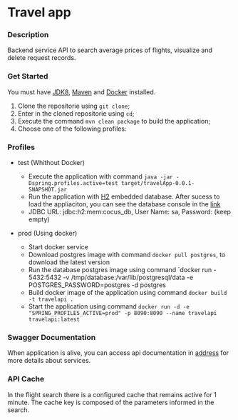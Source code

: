 # Travel app

### Description
Backend service API to search average prices of flights, visualize and delete request records.

### Get Started
You must have [JDK8](http://openjdk.java.net), [Maven](https://maven.apache.org) and [Docker](https://www.docker.com) installed.

1. Clone the repositorie using `git clone`;
2. Enter in the cloned repositorie using `cd`;
3. Execute the command `mvn clean package` to build the application;
3. Choose one of the following profiles:

### Profiles
* test (Whithout Docker)
	- Execute the application with command `java -jar -Dspring.profiles.active=test target/travelApp-0.0.1-SNAPSHOT.jar`
	- Run the application with [H2](https://www.h2database.com) embedded database. After sucess to load the appliaciton, you can see the database console in the [link](http://localhost:8090/h2-console)
	- JDBC URL: jdbc:h2:mem:cocus_db, User Name: sa, Password: (keep empty)
	
* prod (Using docker)
	- Start docker service
	- Download postgres image with command `docker pull postgres`, to download the latest version
	- Run the database postgres image using command `docker run - 5432:5432 -v /tmp/database:/var/lib/postgresql/data -e POSTGRES_PASSWORD=postgres -d postgres
	- Build docker image of the application using command `docker build -t travelapi .`
	- Start the application using command `docker run -d -e "SPRING_PROFILES_ACTIVE=prod" -p 8090:8090 --name travelapi travelapi:latest`

### Swagger Documentation
When application is alive, you can access api documentation in [address](http://localhost:8090/swagger-ui.html) for more details about services.

### API Cache
In the flight search there is a configured cache that remains active for 1 minute. The cache key is composed of the parameters informed in the search.